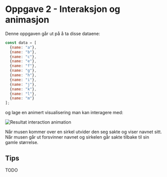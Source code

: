 # Oppgave 2 - Interaksjon og animasjon

Denne oppgaven går ut på å ta disse dataene:

~~~javascript
const data = [
  {name: "a"}, 
  {name: "b"}, 
  {name: "c"}, 
  {name: "e"}, 
  {name: "f"}, 
  {name: "g"}, 
  {name: "h"}, 
  {name: "i"}, 
  {name: "j"},
  {name: "k"},
  {name: "l"},
  {name: "m"}
];
~~~

og lage en animert visualisering man kan interagere med:

![Resultat interaction animation](../../img/3-interaction-animation.gif)

Når musen kommer over en sirkel utvider den seg sakte og viser navnet sitt. Når musen går ut forsvinner navnet og sirkelen går sakte tilbake til sin gamle størrelse.

## Tips

TODO